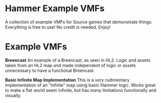 # Hammer Example VMFs
A collection of example VMFs for Source games that demonstrate things.
Everything is free to use! No credit is needed. Enjoy!

# Example VMFs

**Breencast**
An example of a Breencast, as seen in HL2. Logic and assets taken from an HL2 map and made independent of logic or assets unnecessary to have a functional Breencast.

**Basic Infinite Map Implementation**
This is a *very* rudimentary implementation of an "infinte" map using basic Hammer logic. Works great to make a flat world seem infinite, but has many limitations functionally and visually. 
